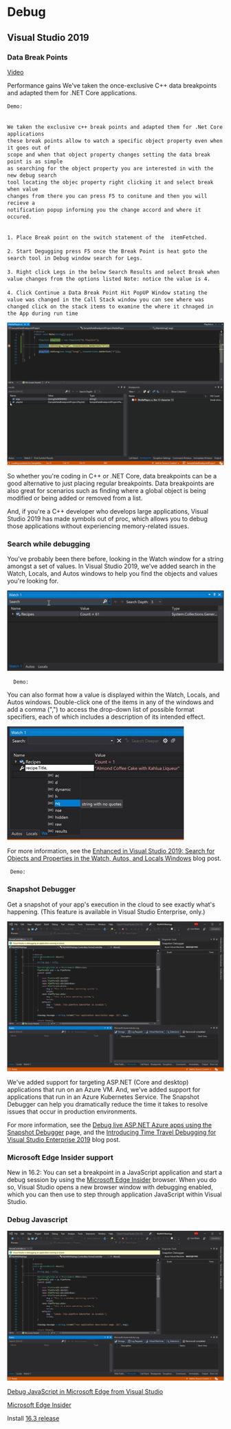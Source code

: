 # Debug

## Visual Studio 2019

### Data Break Points

[Video](https://www.youtube.com/watch?v=hr72Fs8n_9c)

Performance gains
We've taken the once-exclusive C++ data breakpoints and adapted them for .NET Core applications.

```
Demo: 


We taken the exclusive c++ break points and adapted them for .Net Core applications
these break points allow to watch a specific object property even when it goes out of
scope and when that object property changes setting the data break point is as simple
as searching for the object property you are interested in with the new debug search 
tool locating the objec property right clicking it and select break when value 
changes from there you can press F5 to conitune and then you will recieve a
notification popup informing you the change accord and where it occured.


1. Place Break point on the switch statement of the  itemFetched.

2. Start Degugging press F5 once the Break Point is heat goto the search tool in Debug window search for Legs.

3. Right click Legs in the below Search Results and select Break when value changes from the options listed Note: notice the value is 4.

4. Click Continue a Data Break Point Hit PopUP Window stating the value was changed in the Call Stack window you can see where was changed click on the stack items to examine the where it chnaged in the App during run time
```
![alt text](https://github.com/Onemanwolf/visual-studio-2019/blob/master/docs/images/debug-data-breakpoints.gif?raw=true "Request Pipeline")

So whether you're coding in C++ or .NET Core, data breakpoints can be a good alternative to just placing regular breakpoints. Data breakpoints are also great for scenarios such as finding where a global object is being modified or being added or removed from a list.

And, if you're a C++ developer who develops large applications, Visual Studio 2019 has made symbols out of proc, which allows you to debug those applications without experiencing memory-related issues.

### Search while debugging
You've probably been there before, looking in the Watch window for a string amongst a set of values. In Visual Studio 2019, we've added search in the Watch, Locals, and Autos windows to help you find the objects and values you're looking for.

![alt text](https://github.com/Onemanwolf/visual-studio-2019/blob/master/docs/images/debug-window-search.gif?raw=true "Request Pipeline")

```
  Demo:

```

You can also format how a value is displayed within the Watch, Locals, and Autos windows. Double-click one of the items in any of the windows and add a comma (",") to access the drop-down list of possible format specifiers, each of which includes a description of its intended effect.

![alt text](https://github.com/Onemanwolf/visual-studio-2019/blob/master/docs/images/search-watch-window.png?raw=true "Request Pipeline")

For more information, see the [Enhanced in Visual Studio 2019: Search for Objects and Properties in the Watch, Autos, and Locals Windows](https://devblogs.microsoft.com/visualstudio/enhanced-in-visual-studio-2019-search-for-objects-and-properties-in-the-watch-autos-and-locals-windows/) blog post.

```
 Demo: 

```

### Snapshot Debugger
Get a snapshot of your app's execution in the cloud to see exactly what's happening. (This feature is available in Visual Studio Enterprise, only.)

![alt text](https://github.com/Onemanwolf/visual-studio-2019/blob/master/docs/images/snapshot-debugger.gif?raw=true "Request Pipeline")

We've added support for targeting ASP.NET (Core and desktop) applications that run on an Azure VM. And, we've added support for applications that run in an Azure Kubernetes Service. The Snapshot Debugger can help you dramatically reduce the time it takes to resolve issues that occur in production environments.

For more information, see the [Debug live ASP.NET Azure apps using the Snapshot Debugger](https://docs.microsoft.com/en-us/visualstudio/debugger/debug-live-azure-applications?view=vs-2019) page, and the [Introducing Time Travel Debugging for Visual Studio Enterprise 2019](https://devblogs.microsoft.com/visualstudio/introducing-time-travel-debugging-for-visual-studio-enterprise-2019/) blog post.

### Microsoft Edge Insider support
New in 16.2: You can set a breakpoint in a JavaScript application and start a debug session by using the [Microsoft Edge Insider](https://www.microsoftedgeinsider.com/en-us/) browser. When you do so, Visual Studio opens a new browser window with debugging enabled, which you can then use to step through application JavaScript within Visual Studio.

### Debug Javascript

![alt text](https://github.com/Onemanwolf/visual-studio-2019/blob/master/docs/images/snapshot-debugger.gif?raw=true "Request Pipeline")

[Debug JavaScript in Microsoft Edge from Visual Studio](https://devblogs.microsoft.com/visualstudio/debug-javascript-in-microsoft-edge-from-visual-studio/)

[Microsoft Edge Insider](https://www.microsoftedgeinsider.com/en-us/)

Install [16.3 release](https://devblogs.microsoft.com/visualstudio/debug-javascript-in-microsoft-edge-from-visual-studio/)